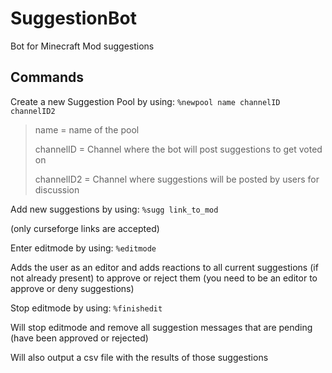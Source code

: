 # SuggestionBot

Bot for Minecraft Mod suggestions

## Commands

Create a new Suggestion Pool by using: 
`%newpool name channelID channelID2`
  
  > name = name of the pool
  >
  > channelID = Channel where the bot will post suggestions to get voted on
  >
  > channelID2 = Channel where suggestions will be posted by users for discussion
  
Add new suggestions by using: 
`%sugg link_to_mod`

  (only curseforge links are accepted)
  
Enter editmode by using: 
`%editmode`

Adds the user as an editor and adds reactions to all current suggestions (if not already present) to approve or reject them
(you need to be an editor to approve or deny suggestions)

Stop editmode by using: 
`%finishedit`

Will stop editmode and remove all suggestion messages that are pending (have been approved or rejected)

Will also output a csv file with the results of those suggestions


 

